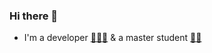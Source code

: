 ### Hi there 👋

<!--
**Alwaysherewithme/Alwaysherewithme** is a ✨ _special_ ✨ repository because its `README.md` (this file) appears on your GitHub profile.

Here are some ideas to get you started:

- 🔭 I’m currently working on ...
- 🌱 I’m currently learning ...
- 👯 I’m looking to collaborate on ...
- 🤔 I’m looking for help with ...
- 💬 Ask me about ...
- 📫 How to reach me: ...
- 😄 Pronouns: ...
- ⚡ Fun fact: ...
-->

- I'm a developer <a target="_blank" href="https://www.z-one.tech/">👨🏻‍💻</a> & a master student <a target="_blank" href="https://www.fudan.edu.cn">👨‍🎓</a>

<!--
- Currently I'm looking for help with my technical growth ⌨️ as well as academic research 🎓.
- Welcome contacts 💬 via <a href="mailto:zhouwenming0401@qq.com">E-mail</a>, <a target="_blank" href="https://cn.linkedin.com/in/wenming-zhou-54238212b">Linkedin</a> or <a href="" title="WeChat ID: alwaysherewithme">WeChat</a>.
-->
